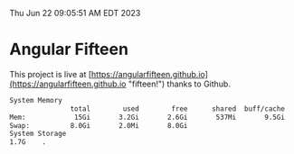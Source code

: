 Thu Jun 22 09:05:51 AM EDT 2023

# Angular Fifteen


This project is live at [https://angularfifteen.github.io](https://angularfifteen.github.io "fifteen!") thanks to Github.

```bash
System Memory
               total        used        free      shared  buff/cache   available
Mem:            15Gi       3.2Gi       2.6Gi       537Mi       9.5Gi        11Gi
Swap:          8.0Gi       2.0Mi       8.0Gi
System Storage
1.7G	.
```
```bash
